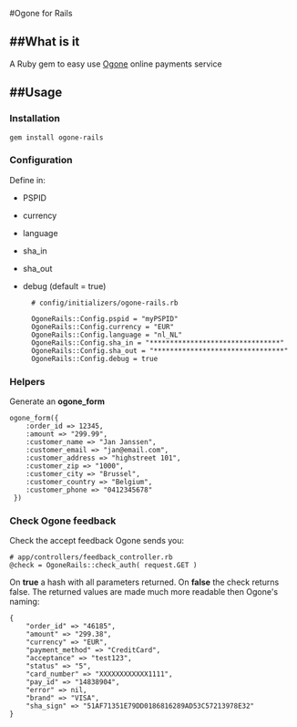 #Ogone for Rails


##What is it
---

A Ruby gem to easy use [Ogone](www.ogone.com) online payments service


##Usage
---

### Installation
	gem install ogone-rails

### Configuration
Define in:

* PSPID
* currency
* language
* sha_in
* sha_out 
* debug (default = true)


		# config/initializers/ogone-rails.rb
		
		OgoneRails::Config.pspid = "myPSPID"
		OgoneRails::Config.currency = "EUR"
		OgoneRails::Config.language = "nl_NL"
		OgoneRails::Config.sha_in = "********************************"
		OgoneRails::Config.sha_out = "********************************"
		OgoneRails::Config.debug = true


### Helpers
Generate an **ogone_form**

	ogone_form({
    	:order_id => 12345, 
    	:amount => "299.99", 
    	:customer_name => "Jan Janssen",
    	:customer_email => "jan@email.com",
   		:customer_address => "highstreet 101",
   		:customer_zip => "1000",
    	:customer_city => "Brussel",
    	:customer_country => "Belgium",
    	:customer_phone => "0412345678"
 	 })

### Check Ogone feedback

Check the accept feedback Ogone sends you:
	
	# app/controllers/feedback_controller.rb
	@check = OgoneRails::check_auth( request.GET )

On **true** a hash with all parameters returned. On **false** the check returns false.
The returned values are made much more readable then Ogone's naming:

	{
		"order_id" => "46185", 
		"amount" => "299.38", 
		"currency" => "EUR", 
		"payment_method" => "CreditCard",
		"acceptance" => "test123", 
		"status" => "5", 
		"card_number" => "XXXXXXXXXXXX1111",
		"pay_id" => "14838904", 
		"error" => nil, 
		"brand" => "VISA",
		"sha_sign" => "51AF71351E79DD0186816289AD53C57213978E32"
	}